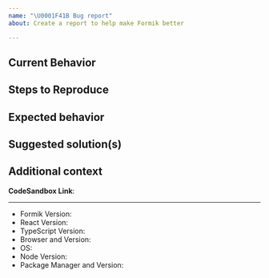 ```yaml
---
name: "\U0001F41B Bug report"
about: Create a report to help make Formik better

---
```


## Current Behavior
<!-- If applicable, add screenshots to help explain your problem. -->

## Steps to Reproduce
<!-- Steps to reproduce the behavior: -->

## Expected behavior
<!-- A clear and concise description of what you expected to happen. -->

## Suggested solution(s)
<!-- How could we solve this bug? What changes would need to made to Formik? -->

## Additional context
<!-- Add any other context about the problem here.  -->


**CodeSandbox Link**:

---
<!-- PLEASE FILL THIS OUT -->
- Formik Version:
- React Version:
- TypeScript Version:
- Browser and Version:
- OS: 
- Node Version:
- Package Manager and Version:
